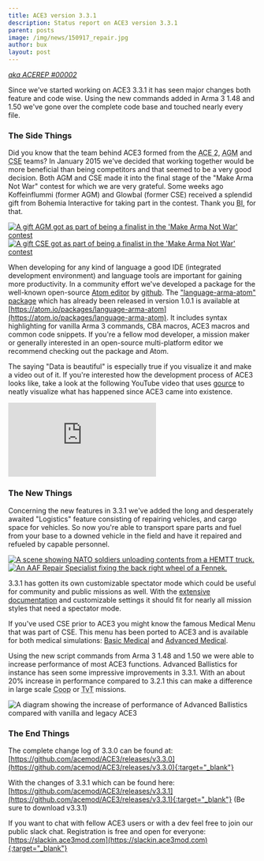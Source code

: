 ```yaml
---
title: ACE3 version 3.3.1
description: Status report on ACE3 version 3.3.1
parent: posts
image: /img/news/150917_repair.jpg
author: bux
layout: post
---
```


[*aka ACEREP #00002*](https://twitter.com/Arma3official/status/644466498518581248)

Since we've started working on ACE3 3.3.1 it has seen major changes both feature and code wise. Using the new commands added in Arma 3 1.48 and 1.50 we've gone over the complete code base and touched nearly every file.

<!--more-->


### The Side Things

Did you know that the team behind ACE3 formed from the <abbr title="Advanced Combat Environment 2">ACE 2</abbr>, <abbr title="Authentic Gameplay Modification">AGM</abbr> and <abbr title="Combat Space Enhancement">CSE</abbr> teams? In January 2015 we've decided that working together would be more beneficial than being competitors and that seemed to be a very good decision. Both AGM and CSE made it into the final stage of the "Make Arma Not War" contest for which we are very grateful. Some weeks ago Koffeinflummi (former AGM) and Glowbal (former CSE) received a splendid gift from Bohemia Interactive for taking part in the contest. Thank you <abbr title="Bohemia Interactive">BI</abbr>, for that.

<div class="row">
    <div class="small-12 medium-6 columns">
        <a href="{{site.baseUrl}}/img/news/150917_agmgift.jpg" data-featherlight="image"><img src="{{site.baseUrl}}/img/news/150917_agmgift.jpg" class="thumbnail" alt="A gift AGM got as part of being a finalist in the 'Make Arma Not War' contest"/></a>
    </div>
    <div class="small-12 medium-6 columns">
        <a href="{{site.baseUrl}}/img/news/150917_csegift.jpg" data-featherlight="image"><img src="{{site.baseUrl}}/img/news/150917_csegift.jpg" class="thumbnail" alt="A gift CSE got as part of being a finalist in the 'Make Arma Not War' contest"/></a>
    </div>
</div>

When developing for any kind of language a good IDE (integrated development environment) and language tools are important for gaining more productivity. In a community effort we've developed a package for the well-known open-source [Atom editor](https://atom.io/) by [github](https://github.com/). The ["language-arma-atom" package](https://atom.io/packages/language-arma-atom) which has already been released in version 1.0.1 is available at [https://atom.io/packages/language-arma-atom](https://atom.io/packages/language-arma-atom). It includes syntax highlighting for vanilla Arma 3 commands, CBA macros, ACE3 macros and common code snippets. If you're a fellow mod developer, a mission maker or generally interested in an open-source multi-platform editor we recommend checking out the package and Atom.

The saying "Data is beautiful" is especially true if you visualize it and make a video out of it. If you're interested how the development process of ACE3 looks like, take a look at the following YouTube video that uses [gource](https://code.google.com/p/gource/) to neatly visualize what has happened since ACE3 came into existence.

<div class="row">
    <div class="small-12 columns">
        <div class="videoWrapper">
            <iframe src="https://www.youtube.com/embed/CKO2PLgj1Vw?rel=0" frameborder="0" allowfullscreen></iframe>
        </div>
    </div>
</div>

### The New Things

Concerning the new features in 3.3.1 we've added the long and desperately awaited "Logistics" feature consisting of repairing vehicles, and cargo space for vehicles. So now you're able to transport spare parts and fuel from your base to a downed vehicle in the field and have it repaired and refueled by capable personnel.

<div class="row">
    <div class="small-12 medium-6 columns">
        <a href="{{site.baseUrl}}/img/news/150917_cargo.jpg" data-featherlight="image"><img src="{{site.baseUrl}}/img/news/150917_cargo.jpg" class="thumbnail" alt="A scene showing NATO soldiers unloading contents from a HEMTT truck."/></a>
    </div>
    <div class="small-12 medium-6 columns">
        <a href="{{site.baseUrl}}/img/news/150917_repair.jpg" data-featherlight="image"><img src="{{site.baseUrl}}/img/news/150917_repair.jpg" class="thumbnail" alt="An AAF Repair Specialist fixing the back right wheel of a Fennek."/></a>
    </div>
</div>

3.3.1 has gotten its own customizable spectator mode which could be useful for community and public missions as well. With the [extensive documentation]({{site.baseUrl}}/wiki/feature/spectator.html) and customizable settings it should fit for nearly all mission styles that need a spectator mode.

If you've used CSE prior to ACE3 you might know the famous Medical Menu that was part of CSE. This menu has been ported to ACE3 and is available for both medical simulations: [Basic Medical]({{site.baseUrl}}/wiki/feature/medical-system.html#1-1-basic-medical) and [Advanced Medical]({{site.baseUrl}}/wiki/feature/medical-system.html#1-3-advanced-medical).

Using the new script commands from Arma 3 1.48 and 1.50 we were able to increase performance of most ACE3 functions. Advanced Ballistics for instance has seen some impressive improvements in 3.3.1. With an about 20% increase in performance compared to 3.2.1 this can make a difference in large scale <abbr title="Cooperative">Coop</abbr> or <abbr title="Team versus Team">TvT</abbr> missions.

<div class="row">
    <div class="small-12 columns">
        <img src="{{site.baseUrl}}/img/news/150917_abPerf.png" alt="A diagram showing the increase of performance of Advanced Ballistics compared with vanilla and legacy ACE3"/>
    </div>
</div>

### The End Things

The complete change log of 3.3.0 can be found at:
[https://github.com/acemod/ACE3/releases/v3.3.0](https://github.com/acemod/ACE3/releases/v3.3.0){:target="_blank"}

With the changes of 3.3.1 which can be found here:
[https://github.com/acemod/ACE3/releases/v3.3.1](https://github.com/acemod/ACE3/releases/v3.3.1){:target="_blank"} (Be sure to download v3.3.1)

If you want to chat with fellow ACE3 users or with a dev feel free to join our public slack chat. Registration is free and open for everyone: 
[https://slackin.ace3mod.com](https://slackin.ace3mod.com){:target="_blank"}
